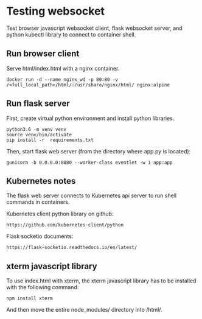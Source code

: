 Testing websocket
=================

Test browser javascript websocket client, flask websocket server, and python kubectl library to connect to container shell.

Run browser client
--------------

Serve html/index.html with a nginx container.

```
docker run -d --name nginx_wd -p 80:80 -v /<full_local_path>/html/:/usr/share/nginx/html/ nginx:alpine
```

Run flask server
------------

First, create virtual python environment and install python libraries.
```
python3.6 -m venv venv
source venv/bin/activate
pip install -r  requirements.txt
```

Then, start flask web server (from the directory where app.py is located):
```
gunicorn -b 0.0.0.0:8080 --worker-class eventlet -w 1 app:app
```

Kubernetes notes
----------------

The flask web server connects to Kubernetes api server to run shell commands in containers.

Kubernetes client python library on github:
```
https://github.com/kubernetes-client/python
```

Flask socketio documents:
```
https://flask-socketio.readthedocs.io/en/latest/
```

xterm javascript library
------------------------

To use index.html with xterm, the xterm javascript library has to be installed with the following command:
```
npm install xterm
```
And then move the entire node_modules/ directory into /html/.
